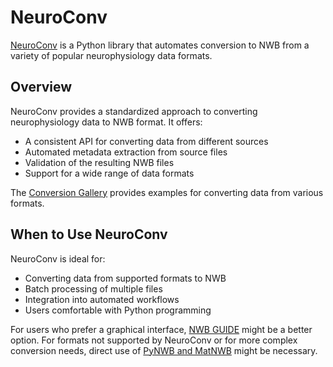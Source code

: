 # NeuroConv

[NeuroConv](https://neuroconv.readthedocs.io/) is a Python library that automates conversion to NWB from a variety of popular neurophysiology data formats.

## Overview

NeuroConv provides a standardized approach to converting neurophysiology data to NWB format. It offers:

- A consistent API for converting data from different sources
- Automated metadata extraction from source files
- Validation of the resulting NWB files
- Support for a wide range of data formats

The [Conversion Gallery](https://neuroconv.readthedocs.io/en/main/conversion_examples_gallery/index.html) provides examples for converting data from various formats.

## When to Use NeuroConv

NeuroConv is ideal for:

- Converting data from supported formats to NWB
- Batch processing of multiple files
- Integration into automated workflows
- Users comfortable with Python programming

For users who prefer a graphical interface, [NWB GUIDE](./nwb-guide.md) might be a better option. For formats not supported by NeuroConv or for more complex conversion needs, direct use of [PyNWB and MatNWB](./pynwb-matnwb.md) might be necessary.
